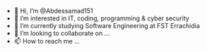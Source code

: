 - 👋 Hi, I’m @Abdessamad151
- 👀 I’m interested in IT, coding, programming & cyber security
- 🌱 I’m currently studying Software Engineering  at FST Errachidia
- 💞️ I’m looking to collaborate on ...
- 📫 How to reach me ...

<!---
Abdessamad151/Abdessamad151 is a ✨ special ✨ repository because its `README.md` (this file) appears on your GitHub profile.
You can click the Preview link to take a look at your changes.
--->
